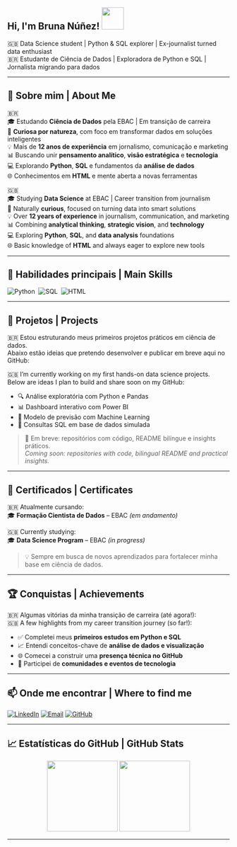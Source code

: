 <h2>Hi, I'm Bruna Núñez! <img src="https://media.giphy.com/media/mGcNjsfWAjY5AEZNw6/giphy.gif" width="50"></h2>

🇬🇧 Data Science student | Python & SQL explorer | Ex-journalist turned data enthusiast  
🇧🇷 Estudante de Ciência de Dados | Exploradora de Python e SQL | Jornalista migrando para dados

---

## 🧠 Sobre mim | About Me

🇧🇷  
🎓 Estudando **Ciência de Dados** pela EBAC | Em transição de carreira  
🧠 **Curiosa por natureza**, com foco em transformar dados em soluções inteligentes  
💡 Mais de **12 anos de experiência** em jornalismo, comunicação e marketing  
📊 Buscando unir **pensamento analítico**, **visão estratégica** e **tecnologia**  
💻 Explorando **Python**, **SQL** e fundamentos da **análise de dados**  
🌐 Conhecimentos em **HTML** e mente aberta a novas ferramentas

🇬🇧  
🎓 Studying **Data Science** at EBAC | Career transition from journalism  
🧠 Naturally **curious**, focused on turning data into smart solutions  
💡 Over **12 years of experience** in journalism, communication, and marketing  
📊 Combining **analytical thinking**, **strategic vision**, and **technology**  
💻 Exploring **Python**, **SQL**, and **data analysis** foundations  
🌐 Basic knowledge of **HTML** and always eager to explore new tools

---

## 💼 Habilidades principais | Main Skills

![Python](https://img.shields.io/badge/Python-14354C?style=for-the-badge&logo=python&logoColor=white)&nbsp;
![SQL](https://img.shields.io/badge/SQL-1F51FF?style=for-the-badge&logo=sqlite&logoColor=white)&nbsp;
![HTML](https://img.shields.io/badge/HTML-0D1117?style=for-the-badge&logo=html5&logoColor=orange)&nbsp;

---

## 🧩 Projetos | Projects

🇧🇷 Estou estruturando meus primeiros projetos práticos em ciência de dados.  
Abaixo estão ideias que pretendo desenvolver e publicar em breve aqui no GitHub:

🇬🇧 I’m currently working on my first hands-on data science projects.  
Below are ideas I plan to build and share soon on my GitHub:

- 🔍 Análise exploratória com Python e Pandas  
- 📊 Dashboard interativo com Power BI  
- 🤖 Modelo de previsão com Machine Learning  
- 📂 Consultas SQL em base de dados simulada

> 🚧 Em breve: repositórios com código, README bilíngue e insights práticos.  
> *Coming soon: repositories with code, bilingual README and practical insights.*

---

## 📜 Certificados | Certificates

🇧🇷 Atualmente cursando:  
🎓 **Formação Cientista de Dados** – EBAC *(em andamento)*  

🇬🇧 Currently studying:  
🎓 **Data Science Program** – EBAC *(in progress)*  

> 💡 Sempre em busca de novos aprendizados para fortalecer minha base em ciência de dados.

---

## 🏆 Conquistas | Achievements

🇧🇷 Algumas vitórias da minha transição de carreira (até agora!):  
🇬🇧 A few highlights from my career transition journey (so far!):

- ✅ Completei meus **primeiros estudos em Python e SQL**  
- 📈 Entendi conceitos-chave de **análise de dados e visualização**  
- 🌐 Comecei a construir uma **presença técnica no GitHub**  
- 🤝 Participei de **comunidades e eventos de tecnologia**

---

## 📫 Onde me encontrar | Where to find me

[![LinkedIn](https://img.shields.io/badge/-LinkedIn-1F51FF?style=for-the-badge&logo=linkedin&logoColor=white)](https://www.linkedin.com/in/bruna-n%C3%BA%C3%B1ez-91956148/?originalSubdomain=br)
[![Email](https://img.shields.io/badge/-Email-0D1117?style=for-the-badge&logo=gmail&logoColor=white)](mailto:brunatnunez@gmail.com)
[![GitHub](https://img.shields.io/badge/-GitHub-14354C?style=for-the-badge&logo=github&logoColor=white)](https://github.com/BrunaNunez)

---

## 📈 Estatísticas do GitHub | GitHub Stats

<div align="center">
  <img height="160em" src="https://github-readme-stats.vercel.app/api?username=BrunaNunez&show_icons=true&hide_title=true&hide_border=true&bg_color=FFFFFF&icon_color=1F51FF&text_color=0D1117"/>
  <img height="160em" src="https://github-readme-stats.vercel.app/api/top-langs/?username=BrunaNunez&layout=compact&langs_count=7&hide_border=true&bg_color=FFFFFF&title_color=1F51FF&text_color=0D1117"/>
</div>

---

<!-- Obrigada por visitar meu perfil! 😊 -->



